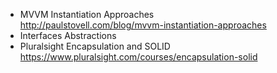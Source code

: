 - MVVM Instantiation Approaches  
    http://paulstovell.com/blog/mvvm-instantiation-approaches
- Interfaces Abstractions
- Pluralsight Encapsulation and SOLID  
    https://www.pluralsight.com/courses/encapsulation-solid